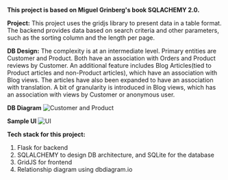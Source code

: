 **This project is based on Miguel Grinberg's book SQLACHEMY 2.0.**

**Project:** This project uses the gridjs library to present data in a table format. The backend provides data based on search criteria and other parameters, such as the sorting column and the length per page. 

**DB Design:** The complexity is at an intermediate level. Primary entities are Customer and Product. Both have an association with Orders and Product reviews by Customer. An additional feature includes Blog Articles(tied to Product articles and non-Product articles), which have an association with Blog views. The articles have also been expanded to have an association with translation. A bit of granularity is introduced in Blog views, which has an association with views by Customer or anonymous user.

**DB Diagram**
![Customer and Product](https://github.com/user-attachments/assets/6965facb-81fb-49dd-99cd-476766ca6898)

**Sample UI**
![UI](https://github.com/user-attachments/assets/945cd957-7400-4824-8696-1ca5b173103b)


**Tech stack for this project:**
1. Flask for backend
2. SQLALCHEMY to design DB architecture, and SQLite for the database
3. GridJS for frontend
4. Relationship diagram using dbdiagram.io
